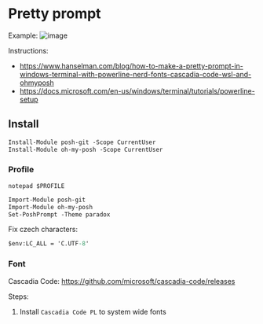 # Pretty prompt

Example:
![image](https://user-images.githubusercontent.com/9049765/159161296-98d95946-935b-4906-b6a7-6d1fd18010ae.png)

Instructions: 
- https://www.hanselman.com/blog/how-to-make-a-pretty-prompt-in-windows-terminal-with-powerline-nerd-fonts-cascadia-code-wsl-and-ohmyposh
- https://docs.microsoft.com/en-us/windows/terminal/tutorials/powerline-setup

## Install

``` ps
Install-Module posh-git -Scope CurrentUser
Install-Module oh-my-posh -Scope CurrentUser
```


### Profile

`notepad $PROFILE`

``` ps
Import-Module posh-git
Import-Module oh-my-posh
Set-PoshPrompt -Theme paradox
```

Fix czech characters:
``` ps
$env:LC_ALL = 'C.UTF-8'
```

### Font

Cascadia Code: https://github.com/microsoft/cascadia-code/releases

Steps:
1. Install `Cascadia Code PL` to system wide fonts

